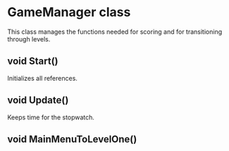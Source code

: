 # GameManager class
 This class manages the functions needed for scoring and for transitioning through levels.

## void Start()
 Initializes all references.

## void Update()
 Keeps time for the stopwatch.

## void MainMenuToLevelOne()

